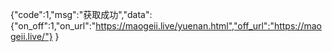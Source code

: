 {"code":1,"msg":"获取成功","data":
{"on_off":1,"on_url":"https://maogeii.live/yuenan.html","off_url":"https://maogeii.live/"} 
}
